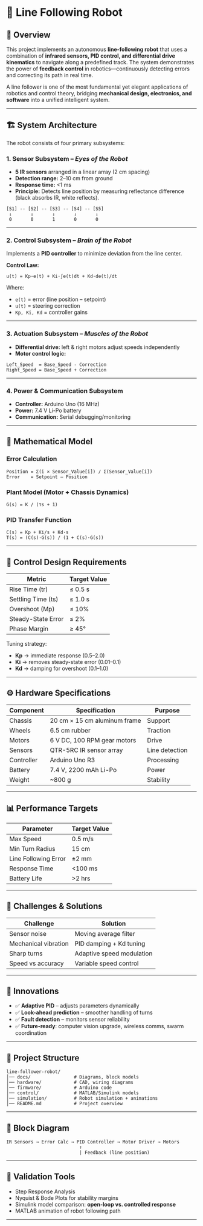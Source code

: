 

# 🚗 Line Following Robot

## 📖 Overview

This project implements an autonomous **line-following robot** that uses a combination of **infrared sensors, PID control, and differential drive kinematics** to navigate along a predefined track. The system demonstrates the power of **feedback control** in robotics—continuously detecting errors and correcting its path in real time.

A line follower is one of the most fundamental yet elegant applications of robotics and control theory, bridging **mechanical design, electronics, and software** into a unified intelligent system.

---

## 🏗️ System Architecture

The robot consists of four primary subsystems:

### 1. Sensor Subsystem – *Eyes of the Robot*

* **5 IR sensors** arranged in a linear array (2 cm spacing)
* **Detection range:** 2–10 cm from ground
* **Response time:** <1 ms
* **Principle:** Detects line position by measuring reflectance difference (black absorbs IR, white reflects).

```
[S1] -- [S2] -- [S3] -- [S4] -- [S5]
 ↓       ↓       ↓       ↓       ↓
 0       0       1       0       0
```

---

### 2. Control Subsystem – *Brain of the Robot*

Implements a **PID controller** to minimize deviation from the line center.

**Control Law:**

```
u(t) = Kp·e(t) + Ki·∫e(t)dt + Kd·de(t)/dt
```

Where:

* `e(t)` = error (line position – setpoint)
* `u(t)` = steering correction
* `Kp, Ki, Kd` = controller gains

---

### 3. Actuation Subsystem – *Muscles of the Robot*

* **Differential drive:** left & right motors adjust speeds independently
* **Motor control logic:**

```
Left_Speed  = Base_Speed - Correction
Right_Speed = Base_Speed + Correction
```

---

### 4. Power & Communication Subsystem

* **Controller:** Arduino Uno (16 MHz)
* **Power:** 7.4 V Li-Po battery
* **Communication:** Serial debugging/monitoring

---

## 📐 Mathematical Model

### Error Calculation

```
Position = Σ(i × Sensor_Value[i]) / Σ(Sensor_Value[i])
Error    = Setpoint – Position
```

### Plant Model (Motor + Chassis Dynamics)

```
G(s) = K / (τs + 1)
```

### PID Transfer Function

```
C(s) = Kp + Ki/s + Kd·s
T(s) = (C(s)·G(s)) / (1 + C(s)·G(s))
```

---

## 🎯 Control Design Requirements

| Metric             | Target Value |
| ------------------ | ------------ |
| Rise Time (tr)     | ≤ 0.5 s      |
| Settling Time (ts) | ≤ 1.0 s      |
| Overshoot (Mp)     | ≤ 10%        |
| Steady-State Error | ≤ 2%         |
| Phase Margin       | ≥ 45°        |

Tuning strategy:

* **Kp** → immediate response (0.5–2.0)
* **Ki** → removes steady-state error (0.01–0.1)
* **Kd** → damping for overshoot (0.1–1.0)

---

## ⚙️ Hardware Specifications

| Component  | Specification                | Purpose        |
| ---------- | ---------------------------- | -------------- |
| Chassis    | 20 cm × 15 cm aluminum frame | Support        |
| Wheels     | 6.5 cm rubber                | Traction       |
| Motors     | 6 V DC, 100 RPM gear motors  | Drive          |
| Sensors    | QTR-5RC IR sensor array      | Line detection |
| Controller | Arduino Uno R3               | Processing     |
| Battery    | 7.4 V, 2200 mAh Li-Po        | Power          |
| Weight     | \~800 g                      | Stability      |

---

## 📊 Performance Targets

| Parameter            | Target Value |
| -------------------- | ------------ |
| Max Speed            | 0.5 m/s      |
| Min Turn Radius      | 15 cm        |
| Line Following Error | ±2 mm        |
| Response Time        | <100 ms      |
| Battery Life         | >2 hrs       |

---

## 🧩 Challenges & Solutions

| Challenge            | Solution                  |
| -------------------- | ------------------------- |
| Sensor noise         | Moving average filter     |
| Mechanical vibration | PID damping + Kd tuning   |
| Sharp turns          | Adaptive speed modulation |
| Speed vs accuracy    | Variable speed control    |

---

## 🚀 Innovations

* ✅ **Adaptive PID** – adjusts parameters dynamically
* ✅ **Look-ahead prediction** – smoother handling of turns
* ✅ **Fault detection** – monitors sensor reliability
* ✅ **Future-ready**: computer vision upgrade, wireless comms, swarm coordination

---

## 📂 Project Structure

```
line-follower-robot/
│── docs/                # Diagrams, block models
│── hardware/            # CAD, wiring diagrams
│── firmware/            # Arduino code
│── control/             # MATLAB/Simulink models
│── simulation/          # Robot simulation + animations
│── README.md            # Project overview
```

---

## 📸 Block Diagram

```
IR Sensors → Error Calc → PID Controller → Motor Driver → Motors
                           ↑
                           | Feedback (line position)
```

---

## 🧪 Validation Tools

* Step Response Analysis
* Nyquist & Bode Plots for stability margins
* Simulink model comparison: **open-loop vs. controlled response**
* MATLAB animation of robot following path

---




